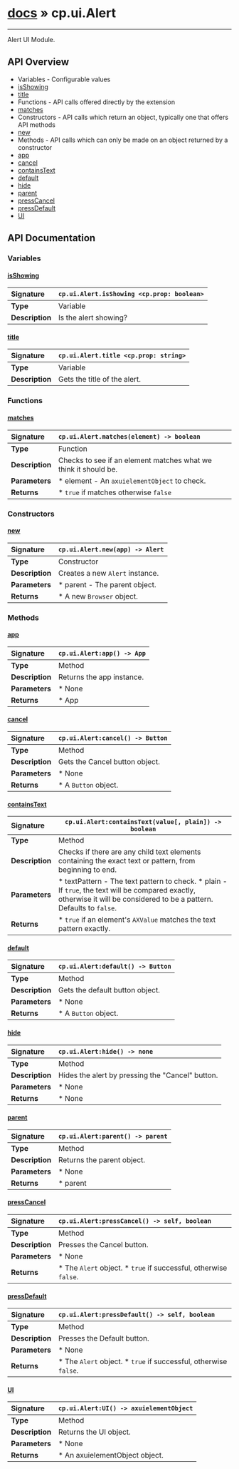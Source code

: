 # [docs](index.md) » cp.ui.Alert
---

Alert UI Module.

## API Overview
* Variables - Configurable values
 * [isShowing](#isshowing)
 * [title](#title)
* Functions - API calls offered directly by the extension
 * [matches](#matches)
* Constructors - API calls which return an object, typically one that offers API methods
 * [new](#new)
* Methods - API calls which can only be made on an object returned by a constructor
 * [app](#app)
 * [cancel](#cancel)
 * [containsText](#containstext)
 * [default](#default)
 * [hide](#hide)
 * [parent](#parent)
 * [pressCancel](#presscancel)
 * [pressDefault](#pressdefault)
 * [UI](#ui)

## API Documentation

### Variables

#### [isShowing](#isshowing)
| <span style="float: left;">**Signature**</span> | <span style="float: left;">`cp.ui.Alert.isShowing <cp.prop: boolean>` </span>                                                          |
| -----------------------------------------------------|---------------------------------------------------------------------------------------------------------|
| **Type**                                             | Variable                                                                                         |
| **Description**                                      | Is the alert showing?                                                                                         |

#### [title](#title)
| <span style="float: left;">**Signature**</span> | <span style="float: left;">`cp.ui.Alert.title <cp.prop: string>` </span>                                                          |
| -----------------------------------------------------|---------------------------------------------------------------------------------------------------------|
| **Type**                                             | Variable                                                                                         |
| **Description**                                      | Gets the title of the alert.                                                                                         |

### Functions

#### [matches](#matches)
| <span style="float: left;">**Signature**</span> | <span style="float: left;">`cp.ui.Alert.matches(element) -> boolean` </span>                                                          |
| -----------------------------------------------------|---------------------------------------------------------------------------------------------------------|
| **Type**                                             | Function                                                                                         |
| **Description**                                      | Checks to see if an element matches what we think it should be.                                                                                         |
| **Parameters**                                       |  * element - An `axuielementObject` to check.                                       |
| **Returns**                                          |  * `true` if matches otherwise `false`                                                |

### Constructors

#### [new](#new)
| <span style="float: left;">**Signature**</span> | <span style="float: left;">`cp.ui.Alert.new(app) -> Alert` </span>                                                          |
| -----------------------------------------------------|---------------------------------------------------------------------------------------------------------|
| **Type**                                             | Constructor                                                                                         |
| **Description**                                      | Creates a new `Alert` instance.                                                                                         |
| **Parameters**                                       |  * parent - The parent object.                                       |
| **Returns**                                          |  * A new `Browser` object.                                                |

### Methods

#### [app](#app)
| <span style="float: left;">**Signature**</span> | <span style="float: left;">`cp.ui.Alert:app() -> App` </span>                                                          |
| -----------------------------------------------------|---------------------------------------------------------------------------------------------------------|
| **Type**                                             | Method                                                                                         |
| **Description**                                      | Returns the app instance.                                                                                         |
| **Parameters**                                       |  * None                                       |
| **Returns**                                          |  * App                                                |

#### [cancel](#cancel)
| <span style="float: left;">**Signature**</span> | <span style="float: left;">`cp.ui.Alert:cancel() -> Button` </span>                                                          |
| -----------------------------------------------------|---------------------------------------------------------------------------------------------------------|
| **Type**                                             | Method                                                                                         |
| **Description**                                      | Gets the Cancel button object.                                                                                         |
| **Parameters**                                       |  * None                                       |
| **Returns**                                          |  * A `Button` object.                                                |

#### [containsText](#containstext)
| <span style="float: left;">**Signature**</span> | <span style="float: left;">`cp.ui.Alert:containsText(value[, plain]) -> boolean` </span>                                                          |
| -----------------------------------------------------|---------------------------------------------------------------------------------------------------------|
| **Type**                                             | Method                                                                                         |
| **Description**                                      | Checks if there are any child text elements containing the exact text or pattern, from beginning to end.                                                                                         |
| **Parameters**                                       |  * textPattern   - The text pattern to check. * plain         - If `true`, the text will be compared exactly, otherwise it will be considered to be a pattern. Defaults to `false`.                                       |
| **Returns**                                          |  * `true` if an element's `AXValue` matches the text pattern exactly.                                                |

#### [default](#default)
| <span style="float: left;">**Signature**</span> | <span style="float: left;">`cp.ui.Alert:default() -> Button` </span>                                                          |
| -----------------------------------------------------|---------------------------------------------------------------------------------------------------------|
| **Type**                                             | Method                                                                                         |
| **Description**                                      | Gets the default button object.                                                                                         |
| **Parameters**                                       |  * None                                       |
| **Returns**                                          |  * A `Button` object.                                                |

#### [hide](#hide)
| <span style="float: left;">**Signature**</span> | <span style="float: left;">`cp.ui.Alert:hide() -> none` </span>                                                          |
| -----------------------------------------------------|---------------------------------------------------------------------------------------------------------|
| **Type**                                             | Method                                                                                         |
| **Description**                                      | Hides the alert by pressing the "Cancel" button.                                                                                         |
| **Parameters**                                       |  * None                                       |
| **Returns**                                          |  * None                                                |

#### [parent](#parent)
| <span style="float: left;">**Signature**</span> | <span style="float: left;">`cp.ui.Alert:parent() -> parent` </span>                                                          |
| -----------------------------------------------------|---------------------------------------------------------------------------------------------------------|
| **Type**                                             | Method                                                                                         |
| **Description**                                      | Returns the parent object.                                                                                         |
| **Parameters**                                       |  * None                                       |
| **Returns**                                          |  * parent                                                |

#### [pressCancel](#presscancel)
| <span style="float: left;">**Signature**</span> | <span style="float: left;">`cp.ui.Alert:pressCancel() -> self, boolean` </span>                                                          |
| -----------------------------------------------------|---------------------------------------------------------------------------------------------------------|
| **Type**                                             | Method                                                                                         |
| **Description**                                      | Presses the Cancel button.                                                                                         |
| **Parameters**                                       |  * None                                       |
| **Returns**                                          |  * The `Alert` object. * `true` if successful, otherwise `false`.                                                |

#### [pressDefault](#pressdefault)
| <span style="float: left;">**Signature**</span> | <span style="float: left;">`cp.ui.Alert:pressDefault() -> self, boolean` </span>                                                          |
| -----------------------------------------------------|---------------------------------------------------------------------------------------------------------|
| **Type**                                             | Method                                                                                         |
| **Description**                                      | Presses the Default button.                                                                                         |
| **Parameters**                                       |  * None                                       |
| **Returns**                                          |  * The `Alert` object. * `true` if successful, otherwise `false`.                                                |

#### [UI](#ui)
| <span style="float: left;">**Signature**</span> | <span style="float: left;">`cp.ui.Alert:UI() -> axuielementObject` </span>                                                          |
| -----------------------------------------------------|---------------------------------------------------------------------------------------------------------|
| **Type**                                             | Method                                                                                         |
| **Description**                                      | Returns the UI object.                                                                                         |
| **Parameters**                                       |  * None                                       |
| **Returns**                                          |  * An axuielementObject object.                                                |

